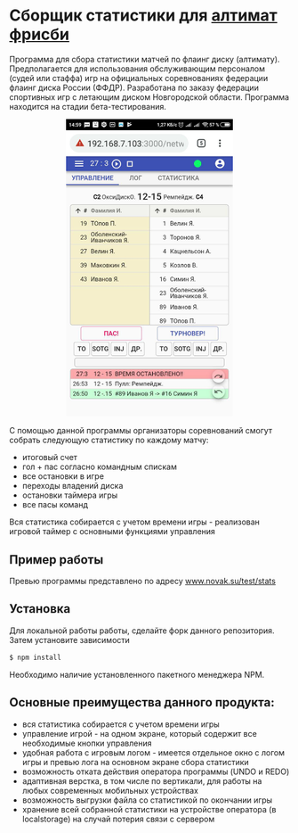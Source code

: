 # Сборщик статистики для <a href="https://ru.wikipedia.org/wiki/%D0%90%D0%BB%D1%82%D0%B8%D0%BC%D0%B0%D1%82_%D1%84%D1%80%D0%B8%D1%81%D0%B1%D0%B8">алтимат фрисби</a>

Программа для сбора статистики матчей по флаинг диску (алтимату). Предполагается для использования обслуживающим
персоналом (судей или стаффа) игр на официальных соревнованиях федерации флаинг диска России (ФФДР). Разработана по заказу федерации спортивных игр с летающим диском Новгородской области.
Программа находится на стадии бета-тестирования.

<p align="center">
  <img src="./img/preview.jpg" alt="Interface example" width="300">
</p>

С помощью данной программы организаторы соревнований смогут собрать следующую статистику по каждому матчу: <br>

* итоговый счет
* гол + пас согласно командным спискам
* все остановки в игре
* переходы владений диска
* остановки таймера игры
* все пасы команд


Вся статистика собирается с учетом времени игры - реализован игровой таймер с основными функциями управления

## Пример работы

Превью программы представлено по адресу <a href="http://www.novak.su/test/stats">www.novak.su/test/stats</a> <br>

## Установка

Для локальной работы работы, сделайте форк данного репозитория. Затем установите зависимости

```sh
$ npm install
```
Необходимо наличие установленного пакетного менеджера NPM.

## Основные преимущества данного продукта:

* вся статистика собирается с учетом времени игры
* управление игрой - на одном экране, который содержит все необходимые кнопки управления
* удобная работа с игровым логом - имеется отдельное окно с логом игры и превью лога на основном экране сбора статистики
* возможность отката действия оператора программы (UNDO и REDO)
* адаптивная верстка, в том числе по вертикали, для работы на любых современных мобильных устройствах
* возможность выгрузки файла со статистикой по окончании игры
* хранение всей собранной статистики на устройстве оператора (в localstorage) на случай потерия связи с сервером

